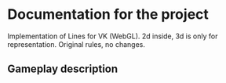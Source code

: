 # Documentation for the project

Implementation of Lines for VK (WebGL). 2d inside, 3d is only for representation. Original rules, no changes.

## Gameplay description

